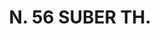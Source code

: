 ---
title: "N. 56 SUBER TH."
plant-name: "N. 56."
plant-number: "056"
plant-img1: "/assets/img/plant056_verso.jpg"
plant-img2: "/assets/img/plant056.jpg"
plant-xml: "/assets/xml/plant056.xml"
plant-title: "N. 56 SUBER TH."
plant-taxon-link: ""
plant-taxon-content: ""
layout: single-xml
---